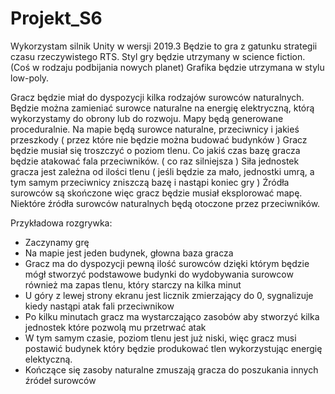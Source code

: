 # Projekt_S6
Wykorzystam silnik Unity w wersji 2019.3 Będzie to gra z gatunku strategii czasu rzeczywistego RTS.
Styl gry będzie utrzymany w science fiction. (Coś w rodzaju podbijania nowych planet)
Grafika będzie utrzymana w stylu low-poly.

Gracz będzie miał do dyspozycji kilka rodzajów surowców naturalnych. 
Będzie można zamieniać surowce naturalne na energię elektryczną, którą wykorzystamy do obrony lub do rozwoju.
Mapy będą generowane proceduralnie.
Na mapie będą surowce naturalne, przeciwnicy i jakieś przeszkody ( przez które nie będzie można budować budynków )
Gracz będzie musiał się troszczyć o poziom tlenu.
Co jakiś czas bazę gracza będzie atakować fala przeciwników. ( co raz silniejsza )
Siła jednostek gracza jest zależna od ilości tlenu ( jeśli będzie za mało, jednostki umrą, a tym samym przeciwnicy zniszczą bazę i nastąpi koniec gry )
Źródła surowców są skończone więc gracz będzie musiał eksplorować mapę.
Niektóre źródła surowców naturalnych będą otoczone przez przeciwników.

Przykładowa rozgrywka:
- Zaczynamy grę
- Na mapie jest jeden budynek, głowna baza gracza
- Gracz ma do dyspozycji pewną ilość surowców dzięki którym będzie mógł stworzyć podstawowe budynki do wydobywania surowcow
 również ma zapas tlenu, który starczy na kilka minut
- U góry z lewej strony ekranu jest licznik zmierzający do 0, sygnalizuje kiedy nastąpi atak fali przeciwnikow
- Po kilku minutach gracz ma wystarczająco zasobów aby stworzyć kilka jednostek które pozwolą mu przetrwać atak
- W tym samym czasie, poziom tlenu jest już niski, więc gracz musi postawić budynek który będzie produkować tlen wykorzystując energię elektyczną.
- Kończące się zasoby naturalne zmuszają gracza do poszukania innych źródeł surowców
